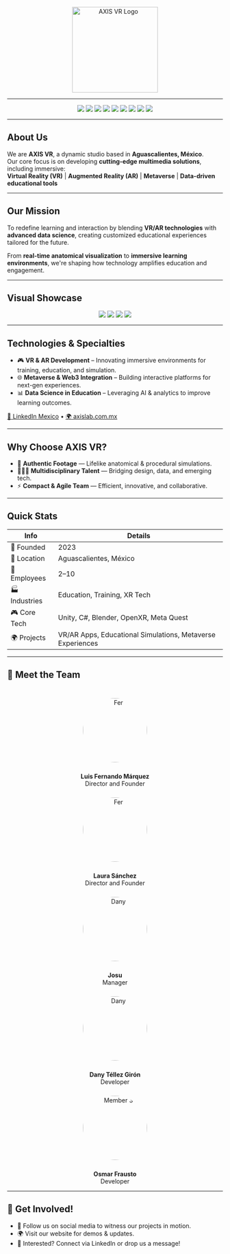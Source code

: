 <p align="center">
  <img src="profile/logo.svg" alt="AXIS VR Logo" width="200"/>
</p>

---

<p align="center">
  <!-- Core Tech -->
  <img src="https://img.shields.io/badge/Engine-Unity-100000?style=flat&logo=unity&logoColor=white" />
  <img src="https://img.shields.io/badge/Code-C%23-239120?style=flat&logo=c-sharp&logoColor=white" />
  <img src="https://img.shields.io/badge/Focus-VR/AR-blueviolet?style=flat&logo=oculus&logoColor=white" />
  <img src="https://img.shields.io/badge/3D-Blender-F5792A?style=flat&logo=blender&logoColor=white" />
  <img src="https://img.shields.io/badge/API-OpenXR-FF47A1?style=flat&logo=openxr&logoColor=white" />
  <img src="https://img.shields.io/badge/VR-Meta_Quest-0467DF?style=flat&logo=oculus&logoColor=white" />

  <!-- Dev & Collab -->
  <img src="https://img.shields.io/badge/Repo-GitHub-181717?style=flat&logo=github&logoColor=white" />
  <img src="https://img.shields.io/badge/Version%20Control-Git-F05032?style=flat&logo=git&logoColor=white" />

  <!-- Culture -->
  <img src="https://img.shields.io/badge/Made%20with%20❤️-Mexico-006847?style=flat" />
</p>

---

## About Us

We are **AXIS VR**, a dynamic studio based in **Aguascalientes, México**.  
Our core focus is on developing **cutting-edge multimedia solutions**, including immersive:  
**Virtual Reality (VR)** | **Augmented Reality (AR)** | **Metaverse** | **Data-driven educational tools**

---

## Our Mission

To redefine learning and interaction by blending **VR/AR technologies** with **advanced data science**, creating customized educational experiences tailored for the future.

From **real-time anatomical visualization** to **immersive learning environments**, we're shaping how technology amplifies education and engagement.

---

## Visual Showcase

<p align="center">
  <a href="https://facebook.com/axisvr"><img src="https://img.shields.io/badge/Facebook-1877F2?style=for-the-badge&logo=facebook&logoColor=white"/></a>
  <a href="https://instagram.com/axis_vr/"><img src="https://img.shields.io/badge/Instagram-E4405F?style=for-the-badge&logo=instagram&logoColor=white"/></a>
  <a href="https://mx.linkedin.com/company/axis-vr"><img src="https://img.shields.io/badge/LinkedIn-0A66C2?style=for-the-badge&logo=linkedin&logoColor=white"/></a>
  <a href="https://axislab.com.mx"><img src="https://img.shields.io/badge/Website-000000?style=for-the-badge&logo=About.me&logoColor=white"/></a>
</p>

---

## Technologies & Specialties

- 🎮 **VR & AR Development** – Innovating immersive environments for training, education, and simulation.
- 🌐 **Metaverse & Web3 Integration** – Building interactive platforms for next-gen experiences.
- 📊 **Data Science in Education** – Leveraging AI & analytics to improve learning outcomes.

[🔗 LinkedIn Mexico][1] • [🌍 axislab.com.mx][3]

---

## Why Choose AXIS VR?

- 🎥 **Authentic Footage** — Lifelike anatomical & procedural simulations.
- 🧑‍🤝‍🧑 **Multidisciplinary Talent** — Bridging design, data, and emerging tech.
- ⚡ **Compact & Agile Team** — Efficient, innovative, and collaborative.

---

## Quick Stats

| Info          | Details                                                    |
| ------------- | ---------------------------------------------------------- |
| 📅 Founded    | 2023                                                       |
| 📍 Location   | Aguascalientes, México                                     |
| 👥 Employees  | 2–10                                                       |
| 🏭 Industries | Education, Training, XR Tech                               |
| 🎮 Core Tech  | Unity, C#, Blender, OpenXR, Meta Quest                     |
| 🌍 Projects   | VR/AR Apps, Educational Simulations, Metaverse Experiences |

---

## 👥 Meet the Team

<p align="center" style="display: flex; justify-content: center; gap: 20px; flex-wrap: wrap;">
  <div style="text-align: center;">
    <img src="https://placehold.co/400" width="150" style="border-radius:50%; margin:10px" alt="Fer"/>
    <p><strong>Luis Fernando Márquez</strong><br>Director and Founder</p>
  </div>
  <div style="text-align: center;">
    <img src="https://placehold.co/400" width="150" style="border-radius:50%; margin:10px" alt="Fer"/>
    <p><strong>Laura Sánchez</strong><br>Director and Founder</p>
  </div>
  <div style="text-align: center;">
    <img src="https://placehold.co/400" width="150" style="border-radius:50%; margin:10px" alt="Dany"/>
    <p><strong>Josu</strong><br>Manager</p>
  </div>
  <div style="text-align: center;">
    <img src="https://placehold.co/400" width="150" style="border-radius:50%; margin:10px" alt="Dany"/>
    <p><strong>Dany Téllez Girón</strong><br>Developer</p>
  </div>
  <div style="text-align: center;">
    <img src="https://placehold.co/400" width="150" style="border-radius:50%; margin:10px" alt="Member 3"/>
    <p><strong>Osmar Frausto</strong><br>Developer</p>
  </div>
</p>

---

## 🤝 Get Involved!

- 📱 Follow us on social media to witness our projects in motion.
- 🌍 Visit our website for demos & updates.
- 💬 Interested? Connect via LinkedIn or drop us a message!

[1]: https://mx.linkedin.com/company/axis-vr
[2]: https://axislab.com.mx
[3]: https://axislab.com.mx/education
